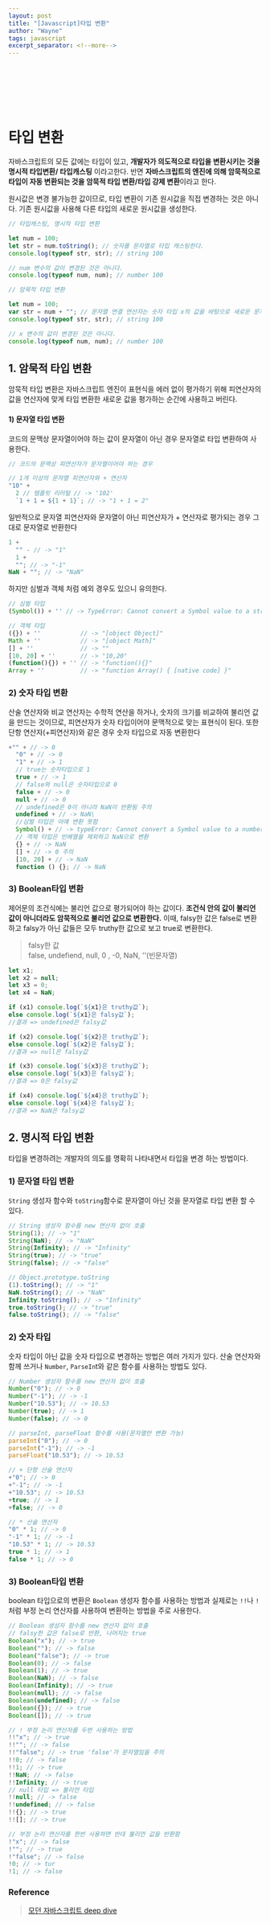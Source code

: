 ```yaml
---
layout: post
title: "[Javascript]타입 변환"
author: "Wayne"
tags: javascript
excerpt_separator: <!--more-->
---
```


<span style="color:rgba(0,0,0,0)">조건문에 boolean이 아닌 값을 넣어도 작동하는 이유</span>

<!--more-->

<br/><br/><br/>

# 타입 변환

자바스크립트의 모든 값에는 타입이 있고, **개발자가 의도적으로 타입을 변환시키는 것을 명시적 타입변환/ 타입캐스팅** 이라고한다. 반면 **자바스크립트의 엔진에 의해 암묵적으로 타입이 자동 변환되는 것을 암묵적 타입 변환/타입 강제 변환**이라고 한다.

원시값은 변경 불가능한 값이므로, 타입 변환이 기존 원시값을 직접 변경하는 것은 아니다. 기존 원시값을 사용해 다른 타입의 새로운 원시값을 생성한다.

```js
// 타입캐스팅, 명시적 타입 변환

let num = 100;
let str = num.toString(); // 숫자를 문자열로 타입 캐스팅한다.
console.log(typeof str, str); // string 100

// num 변수의 값이 변경된 것은 아니다.
console.log(typeof num, num); // number 100

// 암묵적 타입 변환

let num = 100;
var str = num + ""; // 문자열 연결 연산자는 숫자 타입 x의 값을 바탕으로 새로운 문자열을 생성한다.
console.log(typeof str, str); // string 100

// x 변수의 값이 변경된 것은 아니다.
console.log(typeof num, num); // number 100
```

## 1. 암묵적 타입 변환

암묵적 타입 변환은 자바스크립트 엔진이 표현식을 에러 없이 평가하기 위해 피연산자의 값을 연산자에 맞게 타입 변환한 새로운 값을 평가하는 순간에 사용하고 버린다.

#### 1) 문자열 타입 변환

코드의 문맥상 문자열이어야 하는 값이 문자열이 아닌 경우 문자열로 타입 변환하여 사용한다.

```js
// 코드의 문맥상 피연산자가 문자열이어야 하는 경우

// 1개 이상의 문자열 피연산자와 + 연산자
"10" +
  2 // 템플릿 리러털 // -> '102'
  `1 + 1 = ${1 + 1}`; // -> "1 + 1 = 2"
```

일반적으로 문자열 피연산자와 문자열이 아닌 피연산자가 + 연산자로 평가되는 경우 그대로 문자열로 반환한다

```js
1 +
  "" - // -> "1"
  1 +
  ""; // -> "-1"
NaN + ""; // -> "NaN"
```

하지만 심벌과 객체 처럼 예외 경우도 있으니 유의한다.

```js
// 심벌 타입
(Symbol()) + '' // -> TypeError: Cannot convert a Symbol value to a string

// 객체 타입
({}) + ''           // -> "[object Object]"
Math + ''           // -> "[object Math]"
[] + ''             // -> ""
[10, 20] + ''       // -> "10,20"
(function(){}) + '' // -> "function(){}"
Array + ''          // -> "function Array() { [native code] }"
```

### 2) 숫자 타입 변환

산술 연산자와 비교 연산자는 수학적 연산을 하거나, 숫자의 크기를 비교하여 불리언 값을 만드는 것이므로, 피연산자가 숫자 타입이어야 문맥적으로 맞는 표현식이 된다. 또한 단항 연산자(+피연산자)와 같은 경우 숫자 타입으로 자동 변환한다

```js
+"" + // -> 0
  "0" + // -> 0
  "1" + // -> 1
  // true는 숫자타입으로 1
  true + // -> 1
  // false와 null은 숫자타입으로 0
  false + // -> 0
  null + // -> 0
  // undefined은 0이 아니라 NaN이 반환됨 주의
  undefined + // -> NaN\
  //심벌 타입은 아얘 변환 못함
  Symbol() + // -> typeError: Cannot convert a Symbol value to a number
  // 객체 타입은 빈배열을 제외하고 NaN으로 변환
  {} + // -> NaN
  [] + // -> 0 주의
  [10, 20] + // -> NaN
  function () {}; // -> NaN
```

### 3) Boolean타입 변환

제어문의 조건식에는 불리언 값으로 평가되어야 하는 값이다. **조건식 안의 값이 불리언 값이 아니더라도 암묵적으로 불리언 값으로 변환한다.** 이때, falsy한 값은 false로 변환하고 falsy가 아닌 값들은 모두 truthy한 값으로 보고 true로 변환한다.

> falsy한 값<br/> false, undefiend, null, 0 , -0, NaN, ''(빈문자열)

```js
let x1;
let x2 = null;
let x3 = 0;
let x4 = NaN;

if (x1) console.log(`${x1}은 truthy값`);
else console.log(`${x1}은 falsy값`);
//결과 => undefined은 falsy값

if (x2) console.log(`${x2}은 truthy값`);
else console.log(`${x2}은 falsy값`);
//결과 => null은 falsy값

if (x3) console.log(`${x3}은 truthy값`);
else console.log(`${x3}은 falsy값`);
//결과 => 0은 falsy값

if (x4) console.log(`${x4}은 truthy값`);
else console.log(`${x4}은 falsy값`);
//결과 => NaN은 falsy값
```

## 2. 명시적 타입 변환

타입을 변경하려는 개발자의 의도를 명확히 나타내면서 타입을 변경 하는 방법이다.

### 1) 문자열 타입 변환

`String` 생성자 함수와 `toString`함수로 문자열이 아닌 것을 문자열로 타입 변환 할 수 있다.

```js
// String 생성자 함수를 new 연산자 없이 호출
String(1); // -> "1"
String(NaN); // -> "NaN"
String(Infinity); // -> "Infinity"
String(true); // -> "true"
String(false); // -> "false"

// Object.prototype.toString
(1).toString(); // -> "1"
NaN.toString(); // -> "NaN"
Infinity.toString(); // -> "Infinity"
true.toString(); // -> "true"
false.toString(); // -> "false"
```

### 2) 숫자 타입

숫자 타입이 아닌 값을 숫자 타입으로 변경하는 방법은 여러 가지가 있다. 산술 연산자와 함께 쓰거나 `Number`, `ParseIn`t와 같은 함수를 사용하는 방법도 있다.

```js
// Number 생성자 함수를 new 연산자 없이 호출
Number("0"); // -> 0
Number("-1"); // -> -1
Number("10.53"); // -> 10.53
Number(true); // -> 1
Number(false); // -> 0

// parseInt, parseFloat 함수를 사용(문자열만 변환 가능)
parseInt("0"); // -> 0
parseInt("-1"); // -> -1
parseFloat("10.53"); // -> 10.53

// + 단항 산술 연산자
+"0"; // -> 0
+"-1"; // -> -1
+"10.53"; // -> 10.53
+true; // -> 1
+false; // -> 0

// * 산술 연산자
"0" * 1; // -> 0
"-1" * 1; // -> -1
"10.53" * 1; // -> 10.53
true * 1; // -> 1
false * 1; // -> 0
```

### 3) Boolean타입 변환

boolean 타입으로의 변환은 `Boolean` 생성자 함수를 사용하는 방법과 실제로는 `!!`나 `!`처럼 부정 논리 연산자를 사용하여 변환하는 방법을 주로 사용한다.

```js
// Boolean 생성자 함수를 new 연산자 없이 호출
// falsy한 값은 false로 반환, 나머지는 true
Boolean("x"); // -> true
Boolean(""); // -> false
Boolean("false"); // -> true
Boolean(0); // -> false
Boolean(1); // -> true
Boolean(NaN); // -> false
Boolean(Infinity); // -> true
Boolean(null); // -> false
Boolean(undefined); // -> false
Boolean({}); // -> true
Boolean([]); // -> true

// ! 부정 논리 연산자를 두번 사용하는 방법
!!"x"; // -> true
!!""; // -> false
!!"false"; // -> true 'false'가 문자열임을 주의
!!0; // -> false
!!1; // -> true
!!NaN; // -> false
!!Infinity; // -> true
// null 타입 => 불리언 타입
!!null; // -> false
!!undefined; // -> false
!!{}; // -> true
!![]; // -> true

// 부정 논리 연산자를 한번 사용하면 반대 불리언 값을 반환함
!"x"; // -> false
!""; // -> true
!"false"; // -> false
!0; // -> tur
!1; // -> false
```

### Reference

> [모던 자바스크립트 deep dive](https://wikibook.co.kr/mjs/)
